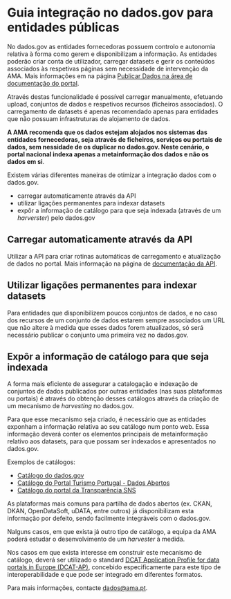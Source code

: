 # Guia integração no dados.gov para entidades públicas

No dados.gov as entidades fornecedoras possuem controlo e autonomia relativa à forma como gerem e disponibilizam a informação. As entidades poderão criar conta de utilizador, carregar datasets e gerir os conteúdos associados às respetivas páginas sem necessidade de intervenção da AMA. Mais informações em na página [Publicar Dados na área de documentação do portal](https://dados.gov.pt/pt/docs/publish/).

Através destas funcionalidade é possível carregar manualmente, efetuando upload, conjuntos de dados e respetivos recursos (ficheiros associados). O carregamento de datasets é apenas recomendado apenas para entidades que não possuam infrastruturas de alojamento de dados.

**A AMA recomenda que os dados estejam alojados nos sistemas das entidades fornecedoras, seja através de ficheiros, serviços ou portais de dados, sem nessidade de os duplicar no dados.gov. Neste cenário, o portal nacional indexa apenas a metainformação dos dados e não os dados em si**.

Existem várias diferentes maneiras de otimizar a integração dados com o dados.gov.

* carregar automaticamente através da API
* utilizar ligações permanentes para indexar datasets
* expôr a informação de catálogo para que seja indexada (através de um _harverster_) pelo dados.gov

## Carregar automaticamente através da API

Utilizar a API para criar rotinas automáticas de carregamento e atualização de dados no portal. Mais informação na página de [documentação da API](https://dados.gov.pt/pt/apidoc/).

## Utilizar ligações permanentes para indexar datasets

Para entidades que disponibilizem poucos conjuntos de dados, e no caso dos recursos de um conjunto de dados estarem sempre associados um URL que não altere à medida que esses dados forem atualizados, só será necessário publicar o conjunto uma primeira vez no dados.gov.

## Expôr a informação de catálogo para que seja indexada

A forma mais eficiente de assegurar a catalogação e indexação de conjuntos de dados publicados por outras entidades (nas suas plataformas ou portais) é através do obtenção desses catálogos através da criação de um mecanismo de _harvesting_ no dados.gov.

Para que esse mecanismo seja criado, é necessário que as entidades exponham a informação relativa ao seu catálogo num ponto web. Essa informação deverá conter os elementos principais de metainformação relativo aos datasets, para que possam ser indexados e apresentados no dados.gov. 

Exemplos de catálogos:

* [Catálogo do dados.gov](https://dados.gov.pt/catalog)
* [Catálogo do Portal Turismo Portugal - Dados Abertos](http://dadosabertos.turismodeportugal.pt/data.json)
* [Catálogo do portal da Transparência SNS](https://transparencia.sns.gov.pt/api/v2/catalog/exports/rdf) 

As plataformas mais comuns para partilha de dados abertos (ex. CKAN, DKAN, OpenDataSoft, uDATA, entre outros) já disponibilizam esta informação por defeito, sendo facilmente integráveis com o dados.gov.

Nalguns casos, em que exista já outro tipo de catálogo, a equipa da AMA poderá estudar o desenvolvimento de um _harvester_ à medida.

Nos casos em que exista interesse em construir este mecanismo de catálogo, deverá ser utilizado o standard [DCAT Application Profile for data portals in Europe (DCAT-AP)](https://joinup.ec.europa.eu/solution/dcat-application-profile-data-portals-europe), concebido especificamente para este tipo de interoperabilidade e que pode ser integrado em diferentes formatos.

Para mais informações, contacte dados@ama.pt. 
